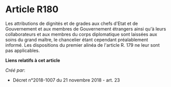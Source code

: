 # Article R180

Les attributions de dignités et de grades aux chefs d'Etat et de Gouvernement et aux membres de Gouvernement étrangers ainsi
qu'à leurs collaborateurs et aux membres du corps diplomatique sont laissées aux soins du grand maître, le chancelier étant
cependant préalablement informé. Les dispositions du premier alinéa de l'article R. 179 ne leur sont pas applicables.

**Liens relatifs à cet article**

_Créé par_:

  - Décret n°2018-1007 du 21 novembre 2018 - art. 23
